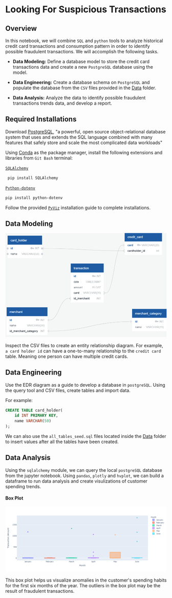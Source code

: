 # Looking For Suspicious Transactions
## Overview
In this notebook, we will combine `SQL` and `python` tools to analyze historical credit card transactions and consumption pattern in order to identify possible fraudulent transactions. We will accomplish the following tasks. 

* **Data Modeling:** Define a database model to store the credit card transactions data and create a new `PostgreSQL` database using the model. 

* **Data Engineering:** Create a database schema on `PostgreSQL` and populate the database from the `CSV` files provided in the [Data](Data) folder. 

* **Data Analysis:** Analyze the data to identify possible fraudulent transactions trends data, and develop a report. 

## Required Installations
Download [PostgreSQL](https://www.postgresql.org/download/), "a powerful, open source object-relational database system that uses and extends the SQL language combined with many features that safely store and scale the most complicated data workloads"

Using [Conda](https://docs.conda.io/en/latest/) as the package manager, install the following extensions and libraries from `Git Bash` terminal: 

[`SQLAlchemy`](https://pypi.org/project/SQLAlchemy/)
```bash
 pip install SQLAlchemy
 ```

[`Python-dotenv`](https://pypi.org/project/python-dotenv/)
```bash
pip install python-dotenv
```

Follow the provided [`PyViz`](PyVizInstallationGuide.md) installation guide to complete installations. 


## Data Modeling

![images](images/e_rd.png)

Inspect the CSV files to create an entity relationship diagram. For example, `a card holder id` can have a one-to-many relationship to the `credit card` table. Meaning one person can have multiple credit cards.  

## Data Engineering

Use the EDR diagram as a guide to develop a database in `postgreSQL`. Using the query tool and CSV files, create tables and import data. 

For example: 
```SQL
CREATE TABLE card_holder(
    id INT PRIMARY KEY,
    name VARCHAR(50)
);
```

We can also use the `all_tables_seed.sql` files located inside the [Data](Data) folder to insert values after all the  tables have been created.

## Data Analysis

Using the `sqlalchemy` module, we can query the local `postgreSQL` database from the jupyter notebook. Using `pandas`, `plotly` and `hvplot`, we can build a dataframe to run data analysis and create visulizations of customer spending trends. 
#### Box Plot

![boxplot](images/boxplot.png)

This box plot helps us visualize anomalies in the customer's spending habits for the first six months of the year. The outliers in the box plot may be the result of fraudulent transactions. 


